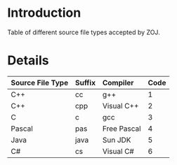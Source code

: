 # Introduction #

Table of different source file types accepted by ZOJ.

# Details #

| **Source File Type** | **Suffix** | **Compiler** | **Code** |
|:---------------------|:-----------|:-------------|:---------|
| C++ | cc | g++ | 1 |
| C++ | cpp | Visual C++ | 2 |
| C | c | gcc | 3 |
| Pascal | pas | Free Pascal | 4 |
| Java | java | Sun JDK | 5 |
| C# | cs | Visual C# | 6 |